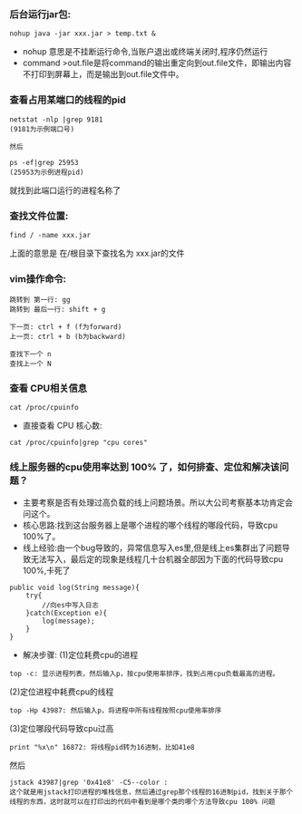 ### 后台运行jar包:  
```
nohup java -jar xxx.jar > temp.txt &  
```
* nohup 意思是不挂断运行命令,当账户退出或终端关闭时,程序仍然运行     
* command >out.file是将command的输出重定向到out.file文件，即输出内容不打印到屏幕上，而是输出到out.file文件中。  
### 查看占用某端口的线程的pid  
```
netstat -nlp |grep 9181  
(9181为示例端口号)  

然后 

ps -ef|grep 25953  
(25953为示例进程pid)  
```
就找到此端口运行的进程名称了  
### 查找文件位置:  
```
find / -name xxx.jar  
```
上面的意思是 在/根目录下查找名为 xxx.jar的文件  
### vim操作命令:
```
跳转到 第一行: gg
跳转到 最后一行: shift + g

下一页: ctrl + f (f为forward)
上一页: ctrl + b (b为backward)

查找下一个 n
查找上一个 N
```
### 查看 CPU相关信息
```
cat /proc/cpuinfo
```
* 直接查看 CPU 核心数:
```
cat /proc/cpuinfo|grep "cpu cores"
```

### 线上服务器的cpu使用率达到 100% 了，如何排查、定位和解决该问题？
* 主要考察是否有处理过高负载的线上问题场景。所以大公司考察基本功肯定会问这个。
* 核心思路:找到这台服务器上是哪个进程的哪个线程的哪段代码，导致cpu 100%了。
* 线上经验:由一个bug导致的，异常信息写入es里,但是线上es集群出了问题导致无法写入，最后定的现象是线程几十台机器全部因为下面的代码导致cpu 100%,卡死了
```
public void log(String message){
	try{
		//向es中写入日志
	}catch(Exception e){
		log(message);
	}
}
```
* 解决步骤:
(1)定位耗费cpu的进程  
```
top -c: 显示进程列表，然后输入p，按cpu使用率排序，找到占用cpu负载最高的进程。
```
(2)定位进程中耗费cpu的线程  
```
top -Hp 43987: 然后输入p，将进程中所有线程按照cpu使用率排序  
```
(3)定位哪段代码导致cpu过高  
```
print "%x\n" 16872: 将线程pid转为16进制，比如41e8
```
然后
```
jstack 43987|grep '0x41e8' -C5--color : 
这个就是用jstack打印进程的堆栈信息，然后通过grep那个线程的16进制pid，找到关于那个线程的东西，这时就可以在打印出的代码中看到是哪个类的哪个方法导致cpu 100% 问题
```